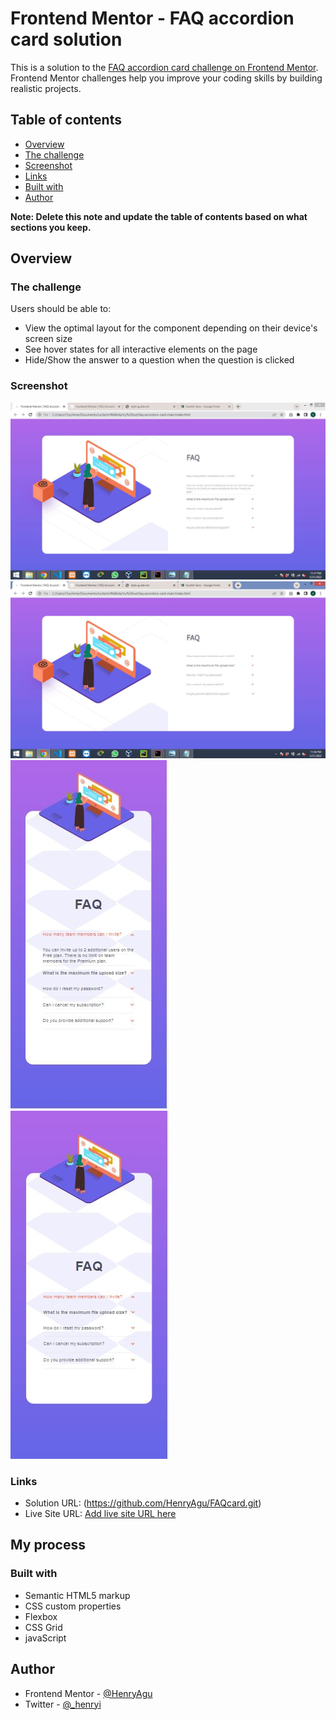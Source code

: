 # Frontend Mentor - FAQ accordion card solution

This is a solution to the [FAQ accordion card challenge on Frontend Mentor](https://www.frontendmentor.io/challenges/faq-accordion-card-XlyjD0Oam). Frontend Mentor challenges help you improve your coding skills by building realistic projects. 

## Table of contents

  - [Overview](#overview)
  - [The challenge](#the-challenge)
  - [Screenshot](#screenshot)
  - [Links](#links)
  - [Built with](#built-with)
  - [Author](#author)


**Note: Delete this note and update the table of contents based on what sections you keep.**

## Overview

### The challenge

Users should be able to:

- View the optimal layout for the component depending on their device's screen size
- See hover states for all interactive elements on the page
- Hide/Show the answer to a question when the question is clicked

### Screenshot

![](./design/active-desktop-screenshot.JPG)
![](./design/desktop-screenshot.JPG)
![](./design/active-mobile-screenshot.JPG)
![](./design/mobile-screenshot.JPG)


### Links

- Solution URL: (https://github.com/HenryAgu/FAQcard.git)
- Live Site URL: [Add live site URL here](https://your-live-site-url.com)

## My process

### Built with

- Semantic HTML5 markup
- CSS custom properties
- Flexbox
- CSS Grid
- javaScript


## Author

- Frontend Mentor - [@HenryAgu](https://www.frontendmentor.io/profile/HenryAgu)
- Twitter - [@_henryi](https://www.twitter.com/_henryi)

